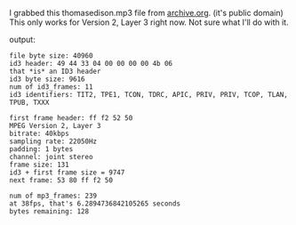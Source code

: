 I grabbed this thomasedison.mp3 file from [archive.org](https://archive.org/details/ThomasAlvaEdison-speaking). (it's public domain)
This only works for Version 2, Layer 3 right now.
Not sure what I'll do with it.

output:
```
file byte size: 40960
id3 header: 49 44 33 04 00 00 00 00 4b 06
that *is* an ID3 header
id3 byte size: 9616
num of id3_frames: 11
id3 identifiers: TIT2, TPE1, TCON, TDRC, APIC, PRIV, PRIV, TCOP, TLAN, TPUB, TXXX

first frame header: ff f2 52 50
MPEG Version 2, Layer 3
bitrate: 40kbps
sampling rate: 22050Hz
padding: 1 bytes
channel: joint stereo
frame size: 131
id3 + first frame size = 9747
next frame: 53 80 ff f2 50

num of mp3_frames: 239
at 38fps, that's 6.2894736842105265 seconds
bytes remaining: 128
```
